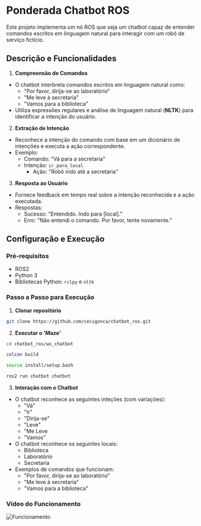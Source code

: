# Ponderada Chatbot ROS
Este projeto implementa um nó ROS que seja um chatbot capaz de entender comandos escritos em linguagem natural para interagir com um robô de serviço fictício. 

## Descrição e Funcionalidades
1. **Compreensão de Comandos**
- O chatbot interbreta comandos escritos em linguagem natural como:
    - "Por favor, dirija-se ao laboratório"
    - "Me leve à secretaria"
    - "Vamos para a biblioteca"
- Utiliza expressões regulares e análise de linguagem natural (**NLTK**) para identificar a intenção do usuário.
2. **Extração de Intenção**
- Reconhece a intenção do comando com base em um dicionário de intenções e executa a ação correspondente.
- Exemplo: 
    - Comando: "Vá para a secretaria"
    - Intenção: `ir_para_local`
        - Ação: "Robô indo até a secretaria"
3. **Resposta ao Usuário**
- Fornece feedback em tempo real sobre a intenção reconhecida e a ação executada.
- Respostas:
    - Sucesso: "Entendido. Indo para [local]."
    - Erro: "Não entendi o comando. Por favor, tente novamente."

## Configuração e Execução
### Pré-requisitos
- ROS2
- Python 3
- Bibliotecas Python: `rclpy` e `nltk`

### Passo a Passo para Execução
1. **Clonar repositório**

```bash
git clone https://github.com/cecigonca/chatbot_ros.git
```

2. **Executar o 'Maze'**

```bash
cd chatbot_ros/ws_chatbot
```

```bash
colcon build
```
```bash
source install/setup.bash
```
```bash
ros2 run chatbot chatbot
```

3. **Interação com o Chatbot**
- O chatbot reconhece as seguintes inteções (com variações):
    - "Vá"
    - "Ir"
    - "Dirija-se"
    - "Leve"
    - "Me Leve
    - "Vamos"
- O chatbot reconhece os seguintes locais:
    - Biblioteca
    - Laboratório
    - Secretaria
- Exemplos de comandos que funcionam:
    - "Por favor, dirija-se ao laboratório"
    - "Me leve à secretaria"
    - "Vamos para a biblioteca"

### Vídeo do Funcionamento
![Funcionamento](videos/chatbot_ros.gif)
